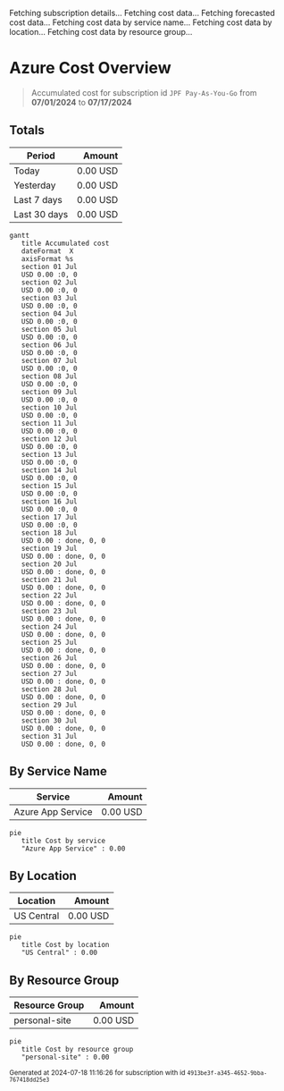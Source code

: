 Fetching subscription details...
Fetching cost data...
Fetching forecasted cost data...
Fetching cost data by service name...
Fetching cost data by location...
Fetching cost data by resource group...
# Azure Cost Overview

> Accumulated cost for subscription id `JPF Pay-As-You-Go` from **07/01/2024** to **07/17/2024**

## Totals

|Period|Amount|
|---|---:|
|Today|0.00 USD|
|Yesterday|0.00 USD|
|Last 7 days|0.00 USD|
|Last 30 days|0.00 USD|

```mermaid
gantt
   title Accumulated cost
   dateFormat  X
   axisFormat %s
   section 01 Jul
   USD 0.00 :0, 0
   section 02 Jul
   USD 0.00 :0, 0
   section 03 Jul
   USD 0.00 :0, 0
   section 04 Jul
   USD 0.00 :0, 0
   section 05 Jul
   USD 0.00 :0, 0
   section 06 Jul
   USD 0.00 :0, 0
   section 07 Jul
   USD 0.00 :0, 0
   section 08 Jul
   USD 0.00 :0, 0
   section 09 Jul
   USD 0.00 :0, 0
   section 10 Jul
   USD 0.00 :0, 0
   section 11 Jul
   USD 0.00 :0, 0
   section 12 Jul
   USD 0.00 :0, 0
   section 13 Jul
   USD 0.00 :0, 0
   section 14 Jul
   USD 0.00 :0, 0
   section 15 Jul
   USD 0.00 :0, 0
   section 16 Jul
   USD 0.00 :0, 0
   section 17 Jul
   USD 0.00 :0, 0
   section 18 Jul
   USD 0.00 : done, 0, 0
   section 19 Jul
   USD 0.00 : done, 0, 0
   section 20 Jul
   USD 0.00 : done, 0, 0
   section 21 Jul
   USD 0.00 : done, 0, 0
   section 22 Jul
   USD 0.00 : done, 0, 0
   section 23 Jul
   USD 0.00 : done, 0, 0
   section 24 Jul
   USD 0.00 : done, 0, 0
   section 25 Jul
   USD 0.00 : done, 0, 0
   section 26 Jul
   USD 0.00 : done, 0, 0
   section 27 Jul
   USD 0.00 : done, 0, 0
   section 28 Jul
   USD 0.00 : done, 0, 0
   section 29 Jul
   USD 0.00 : done, 0, 0
   section 30 Jul
   USD 0.00 : done, 0, 0
   section 31 Jul
   USD 0.00 : done, 0, 0
```

## By Service Name

|Service|Amount|
|---|---:|
|Azure App Service|0.00 USD|

```mermaid
pie
   title Cost by service
   "Azure App Service" : 0.00
```

## By Location

|Location|Amount|
|---|---:|
|US Central|0.00 USD|

```mermaid
pie
   title Cost by location
   "US Central" : 0.00
```

## By Resource Group

|Resource Group|Amount|
|---|---:|
|personal-site|0.00 USD|

```mermaid
pie
   title Cost by resource group
   "personal-site" : 0.00
```

<sup>Generated at 2024-07-18 11:16:26 for subscription with id `4913be3f-a345-4652-9bba-767418dd25e3`</sup>
